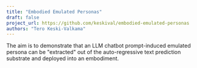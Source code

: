 ```yaml
---
title: "Embodied Emulated Personas"
draft: false
project_url: https://github.com/keskival/embodied-emulated-personas
authors: "Tero Keski-Valkama"
---
```


The aim is to demonstrate that an LLM chatbot prompt-induced emulated persona can be "extracted" out of the auto-regressive text prediction substrate and deployed into an embodiment.
